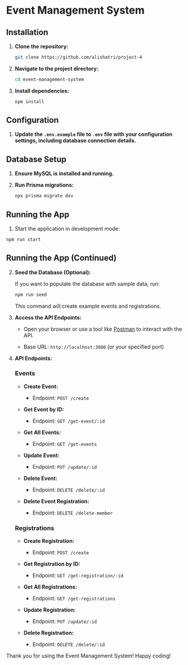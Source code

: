 # Event Management System

## Installation

1. **Clone the repository:**

   ```bash
   git clone https://github.com/alishatri/project-4
   ```

2. **Navigate to the project directory:**

   ```bash
   cd event-management-system
   ```

3. **Install dependencies:**

   ```bash
   npm install
   ```

## Configuration

1. **Update the `.env.example` file to `.env` file with your configuration settings, including database connection details.**

## Database Setup

1. **Ensure MySQL is installed and running.**

2. **Run Prisma migrations:**

   ```bash
   npx prisma migrate dev
   ```

## Running the App

1. Start the application in development mode:

```bash
npm run start
```

## Running the App (Continued)

2. **Seed the Database (Optional):**

   If you want to populate the database with sample data, run:

   ```bash
   npm run seed
   ```

   This command will create example events and registrations.

3. **Access the API Endpoints:**

   - Open your browser or use a tool like [Postman](https://www.postman.com/) to interact with the API.

   - Base URL: `http://localhost:3000` (or your specified port)

4. **API Endpoints:**

   ### Events

   - **Create Event:**

     - Endpoint: `POST /create`

   - **Get Event by ID:**

     - Endpoint: `GET /get-event/:id`

   - **Get All Events:**

     - Endpoint: `GET /get-events`

   - **Update Event:**

     - Endpoint: `PUT /update/:id`

   - **Delete Event:**

     - Endpoint: `DELETE /delete/:id`

   - **Delete Event Registration:**
     - Endpoint: `DELETE /delete-member`

   ### Registrations

   - **Create Registration:**

     - Endpoint: `POST /create`

   - **Get Registration by ID:**

     - Endpoint: `GET /get-registration/:id`

   - **Get All Registrations:**

     - Endpoint: `GET /get-registrations`

   - **Update Registration:**

     - Endpoint: `PUT /update/:id`

   - **Delete Registration:**
     - Endpoint: `DELETE /delete/:id`

Thank you for using the Event Management System! Happy coding!
